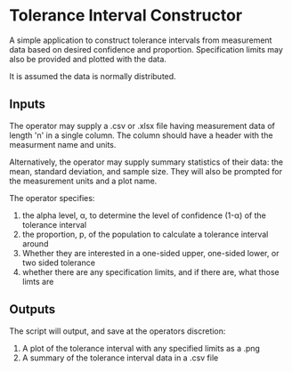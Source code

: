 # Tolerance Interval Constructor

A simple application to construct tolerance intervals from measurement data based on desired confidence and proportion. Specification limits may also be provided and plotted with the data.

It is assumed the data is normally distributed.

## Inputs
The operator may supply a .csv or .xlsx file having measurement data of length 'n' in a single column. The column should have a header with the measurment name and units.

Alternatively, the operator may supply summary statistics of their data: the mean, standard deviation, and sample size. They will also be prompted for the measurement units and a plot name.

The operator specifies:
1) the alpha level, α, to determine the level of confidence (1-α) of the tolerance interval
2) the proportion, p, of the population to calculate a tolerance interval around
3) Whether they are interested in a one-sided upper, one-sided lower, or two sided tolerance
4) whether there are any specification limits, and if there are, what those limts are


## Outputs
The script will output, and save at the operators discretion:
1) A plot of the tolerance interval with any specified limits as a .png
2) A summary of the tolerance interval data in a .csv file